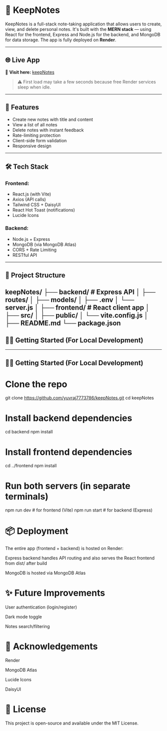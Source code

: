 # 📝 KeepNotes

KeepNotes is a full-stack note-taking application that allows users to create, view, and delete personal notes. It's built with the **MERN stack** — using React for the frontend, Express and Node.js for the backend, and MongoDB for data storage. The app is fully deployed on **Render**.

---

## 🌐 Live App

🔗 **Visit here:** [keepNotes](https://keepnotes-8ne1.onrender.com)

> ⚠️ First load may take a few seconds because free Render services sleep when idle.

---

## 🚀 Features

- Create new notes with title and content
- View a list of all notes
- Delete notes with instant feedback
- Rate-limiting protection
- Client-side form validation
- Responsive design

---

## 🛠 Tech Stack

### Frontend:
- React.js (with Vite)
- Axios (API calls)
- Tailwind CSS + DaisyUI
- React Hot Toast (notifications)
- Lucide Icons

### Backend:
- Node.js + Express
- MongoDB (via MongoDB Atlas)
- CORS + Rate Limiting
- RESTful API

---

## 📁 Project Structure

keepNotes/
├── backend/ # Express API
│ ├── routes/
│ ├── models/
│ ├── .env
│ └── server.js
│
├── frontend/ # React client app
│ ├── src/
│ ├── public/
│ └── vite.config.js
│
├── README.md
└── package.json
---

## 🧑‍💻 Getting Started (For Local Development)


---

## 🧑‍💻 Getting Started (For Local Development)

# Clone the repo
git clone https://github.com/yuvraj7773786/keepNotes.git
cd keepNotes

# Install backend dependencies
cd backend
npm install

# Install frontend dependencies
cd ../frontend
npm install

# Run both servers (in separate terminals)
npm run dev          # for frontend (Vite)
npm run start        # for backend (Express)

# 📦 Deployment
The entire app (frontend + backend) is hosted on Render:

Express backend handles API routing and also serves the React frontend from dist/ after build

MongoDB is hosted via MongoDB Atlas


# ✨ Future Improvements
User authentication (login/register)

Dark mode toggle

Notes search/filtering

# 🙌 Acknowledgements
Render

MongoDB Atlas

Lucide Icons

DaisyUI


# 📄 License
This project is open-source and available under the MIT License.
